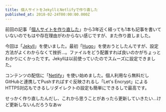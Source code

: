 ```yaml
---
title: 個人サイトをJekyllとNetlifyで作り直した
published_at: 2018-02-24T00:00:00.000Z
---
```


前回の記事「[個人サイトを作り直した](/2015-05-05-hello-world)」から3年近く経っても1本も記事を書いていないのでもはや存在理由がわからない感じですが、また作り直しました。

今回は「[Jekyll](https://jekyllrb.com/)」を使いました。最初「[Hugo](https://gohugo.io/)」を使おうとしたんですが、設定方法がよくわからなくて挫折…。ファイルをどう配置すれば良いのかがちょっとわかりにくかったです。Jekyllは以前使っていたのでスムーズに設定できました。

コンテンツの配信に「[Netlify](https://www.netlify.com/)」を使い始めました。個人利用なら無料だしGitHubと連携してPushすればすぐ反映されるし「Let's Encrypt」によるHTTPS対応もできるしリダイレクトの設定も簡単にできるしで最高です。

せっかく作り直したんだし、これから思うことがあったら更新していきたい…けど更新しないんだろうなあｗ
